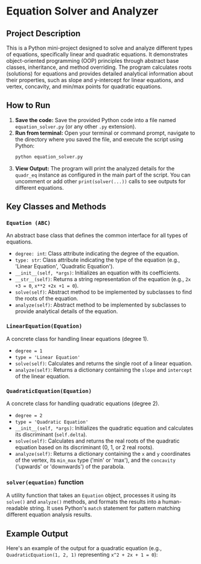# Equation Solver and Analyzer

## Project Description
This is a Python mini-project designed to solve and analyze different types of equations, specifically linear and quadratic equations. It demonstrates object-oriented programming (OOP) principles through abstract base classes, inheritance, and method overriding. The program calculates roots (solutions) for equations and provides detailed analytical information about their properties, such as slope and y-intercept for linear equations, and vertex, concavity, and min/max points for quadratic equations.

## How to Run

1.  **Save the code:** Save the provided Python code into a file named `equation_solver.py` (or any other `.py` extension).
2.  **Run from terminal:** Open your terminal or command prompt, navigate to the directory where you saved the file, and execute the script using Python:
    ```bash
    python equation_solver.py
    ```
3.  **View Output:** The program will print the analyzed details for the `quadr_eq` instance as configured in the main part of the script. You can uncomment or add other `print(solver(...))` calls to see outputs for different equations.

## Key Classes and Methods

### `Equation (ABC)`
An abstract base class that defines the common interface for all types of equations.
* `degree: int`: Class attribute indicating the degree of the equation.
* `type: str`: Class attribute indicating the type of the equation (e.g., 'Linear Equation', 'Quadratic Equation').
* `__init__(self, *args)`: Initializes an equation with its coefficients.
* `__str__(self)`: Returns a string representation of the equation (e.g., `2x +3 = 0`, `x**2 +2x +1 = 0`).
* `solve(self)`: Abstract method to be implemented by subclasses to find the roots of the equation.
* `analyze(self)`: Abstract method to be implemented by subclasses to provide analytical details of the equation.

### `LinearEquation(Equation)`
A concrete class for handling linear equations (degree 1).
* `degree = 1`
* `type = 'Linear Equation'`
* `solve(self)`: Calculates and returns the single root of a linear equation.
* `analyze(self)`: Returns a dictionary containing the `slope` and `intercept` of the linear equation.

### `QuadraticEquation(Equation)`
A concrete class for handling quadratic equations (degree 2).
* `degree = 2`
* `type = 'Quadratic Equation'`
* `__init__(self, *args)`: Initializes the quadratic equation and calculates its discriminant (`self.delta`).
* `solve(self)`: Calculates and returns the real roots of the quadratic equation based on its discriminant (0, 1, or 2 real roots).
* `analyze(self)`: Returns a dictionary containing the `x` and `y` coordinates of the vertex, its `min_max` type ('min' or 'max'), and the `concavity` ('upwards' or 'downwards') of the parabola.

### `solver(equation)` function
A utility function that takes an `Equation` object, processes it using its `solve()` and `analyze()` methods, and formats the results into a human-readable string. It uses Python's `match` statement for pattern matching different equation analysis results.

## Example Output

Here's an example of the output for a quadratic equation (e.g., `QuadraticEquation(1, 2, 1)` representing `x^2 + 2x + 1 = 0`):